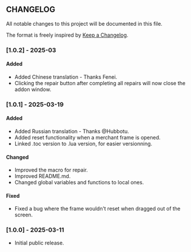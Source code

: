 ## CHANGELOG

All notable changes to this project will be documented in this file.

The format is freely inspired by [Keep a Changelog](https://keepachangelog.com/en/1.1.0/).

### [1.0.2] - 2025-03

#### Added

- Added Chinese translation - Thanks Fenei.
- Clicking the repair button after completing all repairs will now close the addon window.

### [1.0.1] - 2025-03-19

#### Added

- Added Russian translation - Thanks @Hubbotu.
- Added reset functionality when a merchant frame is opened.
- Linked .toc version to .lua version, for easier versionning.

#### Changed

- Improved the macro for repair.
- Improved README.md.
- Changed global variables and functions to local ones.

#### Fixed

- Fixed a bug where the frame wouldn't reset when dragged out of the screen.

### [1.0.0] - 2025-03-11

- Initial public release.
